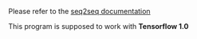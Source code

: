 Please refer to the [seq2seq documentation](https://google.github.io/seq2seq/training)

This program is supposed to work with **Tensorflow 1.0**
